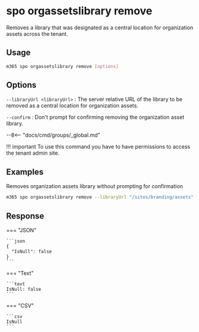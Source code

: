 # spo orgassetslibrary remove

Removes a library that was designated as a central location for organization assets across the tenant.

## Usage

```sh
m365 spo orgassetslibrary remove [options]
```

## Options

`--libraryUrl <libraryUrl>`
: The server relative URL of the library to be removed as a central location for organization assets.

`--confirm`
: Don't prompt for confirming removing the organization asset library.

--8<-- "docs/cmd/groups/_global.md"

!!! important
    To use this command you have to have permissions to access the tenant admin site.

## Examples

Removes organization assets library without prompting for confirmation

```sh
m365 spo orgassetslibrary remove --libraryUrl "/sites/branding/assets" --confirm
```

## Response

=== "JSON"

    ```json
    {
      "IsNull": false
    }
    ```

=== "Text"

    ```text
    IsNull: false
    ```

=== "CSV"

    ```csv
    IsNull
    ```
